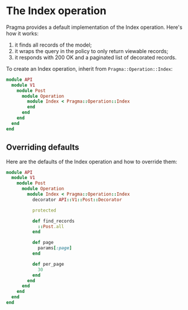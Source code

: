 # The Index operation

Pragma provides a default implementation of the Index operation. Here's how it works:

1. it finds all records of the model;
2. it wraps the query in the policy to only return viewable records;
3. it responds with 200 OK and a paginated list of decorated records.

To create an Index operation, inherit from `Pragma::Operation::Index`:

```ruby
module API
  module V1
    module Post
      module Operation
        module Index < Pragma::Operation::Index
        end
      end
    end
  end
end
```

## Overriding defaults

Here are the defaults of the Index operation and how to override them:

```ruby
module API
  module V1
    module Post
      module Operation
        module Index < Pragma::Operation::Index
          decorator API::V1::Post::Decorator

          protected

          def find_records
            ::Post.all
          end

          def page
            params[:page]
          end

          def per_page
            30
          end
        end
      end
    end
  end
end
```
